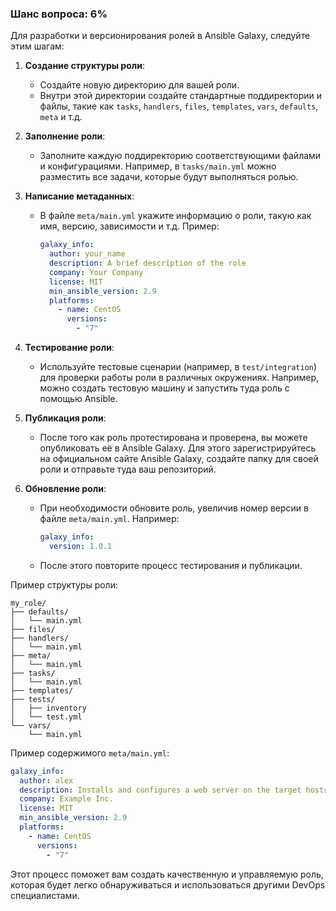 ### Шанс вопроса: 6%

Для разработки и версионирования ролей в Ansible Galaxy, следуйте этим шагам:

1. **Создание структуры роли**: 
   - Создайте новую директорию для вашей роли.
   - Внутри этой директории создайте стандартные поддиректории и файлы, такие как `tasks`, `handlers`, `files`, `templates`, `vars`, `defaults`, `meta` и т.д.

2. **Заполнение роли**: 
   - Заполните каждую поддиректорию соответствующими файлами и конфигурациями. Например, в `tasks/main.yml` можно разместить все задачи, которые будут выполняться ролью.

3. **Написание метаданных**: 
   - В файле `meta/main.yml` укажите информацию о роли, такую как имя, версию, зависимости и т.д. Пример:
     ```yaml
     galaxy_info:
       author: your_name
       description: A brief description of the role
       company: Your Company
       license: MIT
       min_ansible_version: 2.9
       platforms:
         - name: CentOS
           versions:
             - "7"
     ```

4. **Тестирование роли**: 
   - Используйте тестовые сценарии (например, в `test/integration`) для проверки работы роли в различных окружениях. Например, можно создать тестовую машину и запустить туда роль с помощью Ansible.

5. **Публикация роли**: 
   - После того как роль протестирована и проверена, вы можете опубликовать её в Ansible Galaxy. Для этого зарегистрируйтесь на официальном сайте Ansible Galaxy, создайте папку для своей роли и отправьте туда ваш репозиторий.

6. **Обновление роли**: 
   - При необходимости обновите роль, увеличив номер версии в файле `meta/main.yml`. Например:
     ```yaml
     galaxy_info:
       version: 1.0.1
     ```
   - После этого повторите процесс тестирования и публикации.

Пример структуры роли:
```
my_role/
├── defaults/
│   └── main.yml
├── files/
├── handlers/
│   └── main.yml
├── meta/
│   └── main.yml
├── tasks/
│   └── main.yml
├── templates/
├── tests/
│   ├── inventory
│   └── test.yml
└── vars/
    └── main.yml
```

Пример содержимого `meta/main.yml`:
```yaml
galaxy_info:
  author: alex
  description: Installs and configures a web server on the target hosts.
  company: Example Inc.
  license: MIT
  min_ansible_version: 2.9
  platforms:
    - name: CentOS
      versions:
        - "7"
```

Этот процесс поможет вам создать качественную и управляемую роль, которая будет легко обнаруживаться и использоваться другими DevOps специалистами.